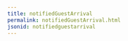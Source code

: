 ```yaml
---
title: notifiedGuestArrival
permalink: notifiedGuestArrival.html
jsonid: notifiedguestarrival
---
```

